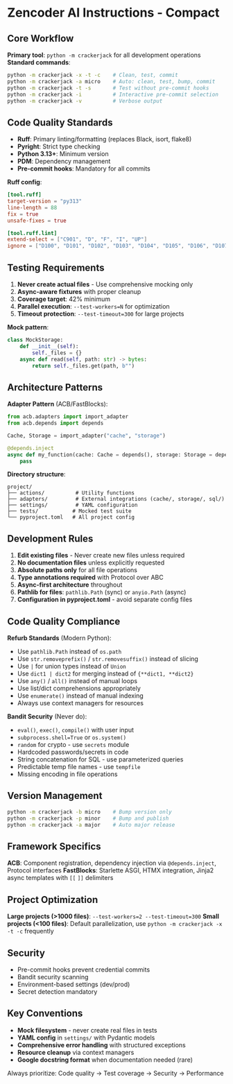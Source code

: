 # Zencoder AI Instructions - Compact

## Core Workflow
**Primary tool**: `python -m crackerjack` for all development operations
**Standard commands**:
```bash
python -m crackerjack -x -t -c    # Clean, test, commit
python -m crackerjack -a micro    # Auto: clean, test, bump, commit
python -m crackerjack -t -s       # Test without pre-commit hooks
python -m crackerjack -i          # Interactive pre-commit selection
python -m crackerjack -v          # Verbose output
```

## Code Quality Standards
- **Ruff**: Primary linting/formatting (replaces Black, isort, flake8)
- **Pyright**: Strict type checking
- **Python 3.13+**: Minimum version
- **PDM**: Dependency management
- **Pre-commit hooks**: Mandatory for all commits

**Ruff config**:
```toml
[tool.ruff]
target-version = "py313"
line-length = 88
fix = true
unsafe-fixes = true

[tool.ruff.lint]
extend-select = ["C901", "D", "F", "I", "UP"]
ignore = ["D100", "D101", "D102", "D103", "D104", "D105", "D106", "D107", "F821", "UP040"]
```

## Testing Requirements
1. **Never create actual files** - Use comprehensive mocking only
2. **Async-aware fixtures** with proper cleanup
3. **Coverage target**: 42% minimum
4. **Parallel execution**: `--test-workers=N` for optimization
5. **Timeout protection**: `--test-timeout=300` for large projects

**Mock pattern**:
```python
class MockStorage:
    def __init__(self):
        self._files = {}
    async def read(self, path: str) -> bytes:
        return self._files.get(path, b"")
```

## Architecture Patterns
**Adapter Pattern** (ACB/FastBlocks):
```python
from acb.adapters import import_adapter
from acb.depends import depends

Cache, Storage = import_adapter("cache", "storage")

@depends.inject
async def my_function(cache: Cache = depends(), storage: Storage = depends()):
    pass
```

**Directory structure**:
```
project/
├── actions/          # Utility functions
├── adapters/         # External integrations (cache/, storage/, sql/)
├── settings/         # YAML configuration
├── tests/           # Mocked test suite
└── pyproject.toml   # All project config
```

## Development Rules
1. **Edit existing files** - Never create new files unless required
2. **No documentation files** unless explicitly requested
3. **Absolute paths only** for all file operations
4. **Type annotations required** with Protocol over ABC
5. **Async-first architecture** throughout
6. **Pathlib for files**: `pathlib.Path` (sync) or `anyio.Path` (async)
7. **Configuration in pyproject.toml** - avoid separate config files

## Code Quality Compliance
**Refurb Standards** (Modern Python):
- Use `pathlib.Path` instead of `os.path`
- Use `str.removeprefix()` / `str.removesuffix()` instead of slicing
- Use `|` for union types instead of `Union`
- Use `dict1 | dict2` for merging instead of `{**dict1, **dict2}`
- Use `any()` / `all()` instead of manual loops
- Use list/dict comprehensions appropriately
- Use `enumerate()` instead of manual indexing
- Always use context managers for resources

**Bandit Security** (Never do):
- `eval()`, `exec()`, `compile()` with user input
- `subprocess.shell=True` or `os.system()`
- `random` for crypto - use `secrets` module
- Hardcoded passwords/secrets in code
- String concatenation for SQL - use parameterized queries
- Predictable temp file names - use `tempfile`
- Missing encoding in file operations

## Version Management
```bash
python -m crackerjack -b micro    # Bump version only
python -m crackerjack -p minor    # Bump and publish
python -m crackerjack -a major    # Auto major release
```

## Framework Specifics
**ACB**: Component registration, dependency injection via `@depends.inject`, Protocol interfaces
**FastBlocks**: Starlette ASGI, HTMX integration, Jinja2 async templates with `[[` `]]` delimiters

## Project Optimization
**Large projects (>1000 files)**: `--test-workers=2 --test-timeout=300`
**Small projects (<100 files)**: Default parallelization, use `python -m crackerjack -x -t -c` frequently

## Security
- Pre-commit hooks prevent credential commits
- Bandit security scanning
- Environment-based settings (dev/prod)
- Secret detection mandatory

## Key Conventions
- **Mock filesystem** - never create real files in tests
- **YAML config** in `settings/` with Pydantic models
- **Comprehensive error handling** with structured exceptions
- **Resource cleanup** via context managers
- **Google docstring format** when documentation needed (rare)

Always prioritize: Code quality → Test coverage → Security → Performance
